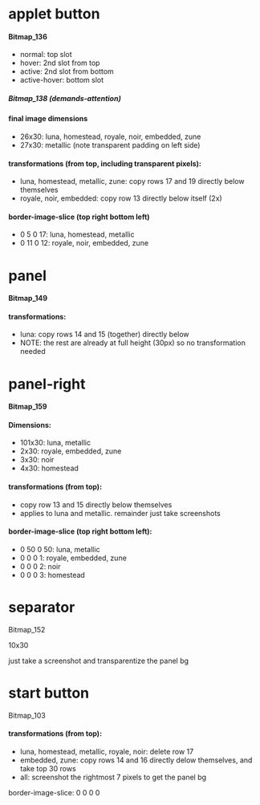# applet button

#### Bitmap_136
* normal: top slot
* hover: 2nd slot from top
* active: 2nd slot from bottom
* active-hover: bottom slot

##### Bitmap_138 (demands-attention)

#### final image dimensions
* 26x30: luna, homestead, royale, noir, embedded, zune
* 27x30: metallic (note transparent padding on left side)

#### transformations (from top, including transparent pixels):
* luna, homestead, metallic, zune: copy rows 17 and 19 directly below themselves
* royale, noir, embedded: copy row 13 directly below itself (2x)

#### border-image-slice (top right bottom left)
* 0 5 0 17: luna, homestead, metallic
* 0 11 0 12: royale, noir, embedded, zune

# panel

#### Bitmap_149

#### transformations:
* luna: copy rows 14 and 15 (together) directly below
* NOTE: the rest are already at full height (30px) so no transformation needed

# panel-right

#### Bitmap_159

#### Dimensions:
* 101x30: luna, metallic
* 2x30: royale, embedded, zune
* 3x30: noir
* 4x30: homestead

#### transformations (from top):
* copy row 13 and 15 directly below themselves
* applies to luna and metallic. remainder just take screenshots

#### border-image-slice (top right bottom left):
* 0 50 0 50: luna, metallic
* 0 0 0 1: royale, embedded, zune
* 0 0 0 2: noir
* 0 0 0 3: homestead

# separator

Bitmap_152

10x30

just take a screenshot and transparentize the panel bg

# start button

Bitmap_103

#### transformations (from top):
* luna, homestead, metallic, royale, noir: delete row 17
* embedded, zune: copy rows 14 and 16 directly delow themselves, and take top 30 rows
* all: screenshot the rightmost 7 pixels to get the panel bg

border-image-slice: 0 0 0 0
